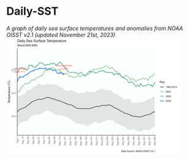 # Daily-SST

*A graph of daily sea surface temperatures and anomalies from NOAA OISST v2.1 (updated November 21st, 2023)*  
<img src="DSST Graph.png" width="90%" height="90%">
